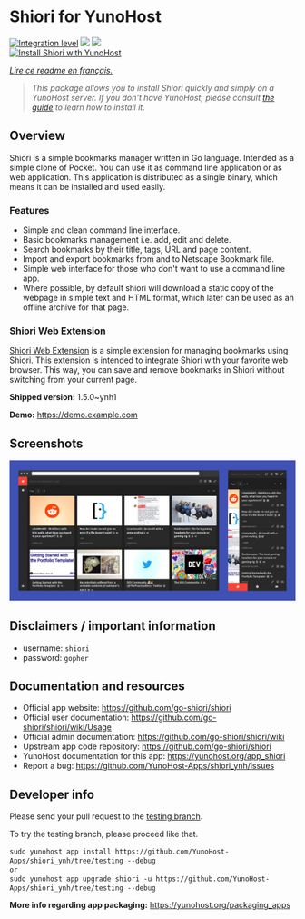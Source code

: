 <!--
N.B.: This README was automatically generated by https://github.com/YunoHost/apps/tree/master/tools/README-generator
It shall NOT be edited by hand.
-->

# Shiori for YunoHost

[![Integration level](https://dash.yunohost.org/integration/shiori.svg)](https://dash.yunohost.org/appci/app/shiori) ![](https://ci-apps.yunohost.org/ci/badges/shiori.status.svg) ![](https://ci-apps.yunohost.org/ci/badges/shiori.maintain.svg)  
[![Install Shiori with YunoHost](https://install-app.yunohost.org/install-with-yunohost.svg)](https://install-app.yunohost.org/?app=shiori)

*[Lire ce readme en français.](./README_fr.md)*

> *This package allows you to install Shiori quickly and simply on a YunoHost server.
If you don't have YunoHost, please consult [the guide](https://yunohost.org/#/install) to learn how to install it.*

## Overview

Shiori is a simple bookmarks manager written in Go language. Intended as a simple clone of Pocket. You can use it as command line application or as web application. This application is distributed as a single binary, which means it can be installed and used easily.

### Features

- Simple and clean command line interface.
- Basic bookmarks management i.e. add, edit and delete.
- Search bookmarks by their title, tags, URL and page content.
- Import and export bookmarks from and to Netscape Bookmark file.
- Simple web interface for those who don't want to use a command line app.
- Where possible, by default shiori will download a static copy of the webpage in simple text and HTML format, which later can be used as an offline archive for that page.

### Shiori Web Extension

[Shiori Web Extension](https://github.com/go-shiori/shiori-web-ext) is a simple extension for managing bookmarks using Shiori. This extension is intended to integrate Shiori with your favorite web browser. This way, you can save and remove bookmarks in Shiori without switching from your current page.

**Shipped version:** 1.5.0~ynh1

**Demo:** https://demo.example.com

## Screenshots

![](./doc/screenshots/screenshot.png)

## Disclaimers / important information

- username: `shiori`
- password: `gopher`

## Documentation and resources

* Official app website: https://github.com/go-shiori/shiori
* Official user documentation: https://github.com/go-shiori/shiori/wiki/Usage
* Official admin documentation: https://github.com/go-shiori/shiori/wiki
* Upstream app code repository: https://github.com/go-shiori/shiori
* YunoHost documentation for this app: https://yunohost.org/app_shiori
* Report a bug: https://github.com/YunoHost-Apps/shiori_ynh/issues

## Developer info

Please send your pull request to the [testing branch](https://github.com/YunoHost-Apps/shiori_ynh/tree/testing).

To try the testing branch, please proceed like that.
```
sudo yunohost app install https://github.com/YunoHost-Apps/shiori_ynh/tree/testing --debug
or
sudo yunohost app upgrade shiori -u https://github.com/YunoHost-Apps/shiori_ynh/tree/testing --debug
```

**More info regarding app packaging:** https://yunohost.org/packaging_apps